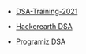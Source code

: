 * [DSA-Training-2021](https://github.com/crux-bphc/DSA-Training-2021)


* [Hackerearth DSA](https://www.hackerearth.com/practice/)
* [Programiz DSA](https://www.programiz.com/dsa)
